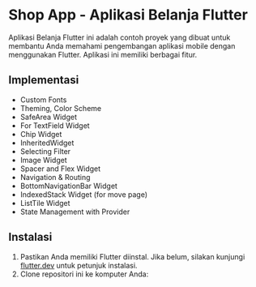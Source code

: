 # Shop App - Aplikasi Belanja Flutter

Aplikasi Belanja Flutter ini adalah contoh proyek yang dibuat untuk membantu Anda memahami pengembangan aplikasi mobile dengan menggunakan Flutter. Aplikasi ini memiliki berbagai fitur.


## Implementasi
- Custom Fonts
- Theming, Color Scheme
- SafeArea Widget
- For TextField Widget
- Chip Widget
- InheritedWidget
- Selecting Filter
- Image Widget
- Spacer and Flex Widget
- Navigation & Routing
- BottomNavigationBar Widget
- IndexedStack Widget (for move page)
- ListTile Widget
- State Management with Provider

## Instalasi

1. Pastikan Anda memiliki Flutter diinstal. Jika belum, silakan kunjungi [flutter.dev](https://flutter.dev) untuk petunjuk instalasi.
2. Clone repositori ini ke komputer Anda:

